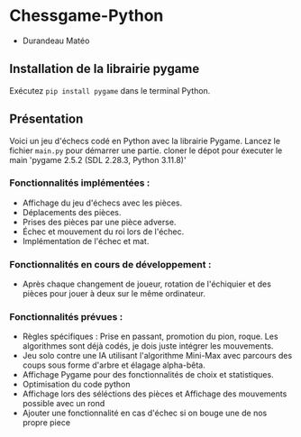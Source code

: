 # Chessgame-Python
- Durandeau Matéo

## Installation de la librairie pygame

Exécutez `pip install pygame` dans le terminal Python.


## Présentation

Voici un jeu d'échecs codé en Python avec la librairie Pygame. Lancez le fichier `main.py` pour démarrer une partie.
cloner le dépot pour éxecuter le main
'pygame 2.5.2 (SDL 2.28.3, Python 3.11.8)'

### Fonctionnalités implémentées : 
- Affichage du jeu d'échecs avec les pièces.
- Déplacements des pièces.
- Prises des pièces par une pièce adverse.
- Échec et mouvement du roi lors de l'échec.
- Implémentation de l'échec et mat.

### Fonctionnalités en cours de développement : 
- Après chaque changement de joueur, rotation de l'échiquier et des pièces pour jouer à deux sur le même ordinateur.

### Fonctionnalités prévues : 
- Règles spécifiques : Prise en passant, promotion du pion, roque. Les algorithmes sont déjà codés, je dois juste intégrer les mouvements.
- Jeu solo contre une IA utilisant l'algorithme Mini-Max avec parcours des coups sous forme d'arbre et élagage alpha-bêta.
- Affichage Pygame pour des fonctionnalités de choix et statistiques.
- Optimisation du code python
- Affichage lors des séléctions des pièces et Affichage des mouvements possible avec un rond
- Ajouter une fonctionnalité en cas d'échec si on bouge une de nos propre piece
  
